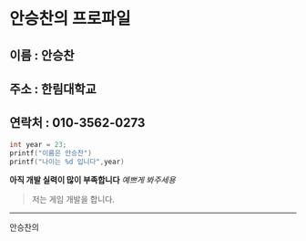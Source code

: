 
#  안승찬의 프로파일
## 이름 : 안승찬
## 주소 : 한림대학교
## 연락처 : 010-3562-0273

```c
int year = 23;
printf("이름은 안승찬")
printf("나이는 %d 입니다",year)
```

**아직 개발 실력이 많이 부족합니다**
*예쁘게 봐주세용*
>저는 게임 개발을 합니다.


* * *
안승찬의 
<!--
**asc001010/asc001010** is a ✨ _special_ ✨ repository because its `README.md` (this file) appears on your GitHub profile.

Here are some ideas to get you started:

- 🔭 I’m currently working on ...
- 🌱 I’m currently learning ...
- 👯 I’m looking to collaborate on ...
- 🤔 I’m looking for help with ...
- 💬 Ask me about ...
- 📫 How to reach me: ...
- 😄 Pronouns: ...
- ⚡ Fun fact: ...
-->
